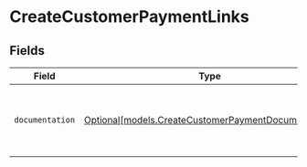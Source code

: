 # CreateCustomerPaymentLinks


## Fields

| Field                                                                                                  | Type                                                                                                   | Required                                                                                               | Description                                                                                            |
| ------------------------------------------------------------------------------------------------------ | ------------------------------------------------------------------------------------------------------ | ------------------------------------------------------------------------------------------------------ | ------------------------------------------------------------------------------------------------------ |
| `documentation`                                                                                        | [Optional[models.CreateCustomerPaymentDocumentation]](../models/createcustomerpaymentdocumentation.md) | :heavy_minus_sign:                                                                                     | The URL to the generic Mollie API error handling guide.                                                |